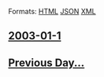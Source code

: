 
Formats: [HTML](2003/01/1/index.html)  [JSON](2003/01/1/index.json)  [XML](2003/01/1/index.xml)  

## [2003-01-1](/news/2003/01/1/index.md)

## [Previous Day...](/news/2002/12/31/index.md)

